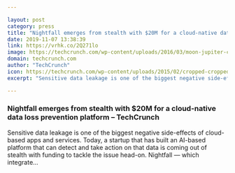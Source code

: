 ```yaml
---

layout: post
category: press
title: "Nightfall emerges from stealth with $20M for a cloud-native data loss prevention platform"
date: 2019-11-07 13:38:39
link: https://vrhk.co/2Q271lo
image: https://techcrunch.com/wp-content/uploads/2016/03/moon-jupiter-conjuction.jpg?w=323
domain: techcrunch.com
author: "TechCrunch"
icon: https://techcrunch.com/wp-content/uploads/2015/02/cropped-cropped-favicon-gradient.png?w=180
excerpt: "Sensitive data leakage is one of the biggest negative side-effects of cloud-based apps and services. Today, a startup that has built an AI-based platform that can detect and take action on that data is coming out of stealth with funding to tackle the issue head-on. Nightfall — which integrate…"

---
```


### Nightfall emerges from stealth with $20M for a cloud-native data loss prevention platform – TechCrunch

Sensitive data leakage is one of the biggest negative side-effects of cloud-based apps and services. Today, a startup that has built an AI-based platform that can detect and take action on that data is coming out of stealth with funding to tackle the issue head-on. Nightfall — which integrate…